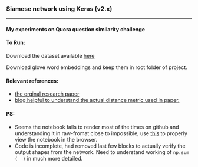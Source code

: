 ### Siamese network using Keras (v2.x) 
---
#### My experiments on Quora question similarity challenge

#### To Run: 

Download the dataset available [here](https://data.quora.com/First-Quora-Dataset-Release-Question-Pairs) 

Download glove word embeddings and keep them in root folder of project. 

#### Relevant references: 

* [the orginal research paper](http://www.aclweb.org/anthology/W16-1617) 
* [blog helpful to understand the actual distance metric used in paper.](https://medium.com/mlreview/implementing-malstm-on-kaggles-quora-question-pairs-competition-8b31b0b16a07) 

#### PS: 

* Seems the notebook fails to render most of the times on github and understanding it in raw-fromat close to impossible, use [this](https://nbviewer.jupyter.org/) to properly view the notebook in the browser. 
* Code is incomplete, had removed last few blocks to actually verify the output shapes from the network. Need to understand working of `np.sum (  )` in much more detailed. 